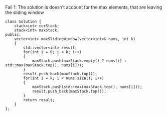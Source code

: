 Fail 1:
The solution is doesn't account for the max elements, that are leaving the sliding window
```
class Solution {
    stack<int> curStack;
    stack<int> maxStack;
public:
    vector<int> maxSlidingWindow(vector<int>& nums, int k)
    {
        std::vector<int> result;
        for(int i = 0; i < k; i++)
        {
            maxStack.push(maxStack.empty() ? nums[i] : std::max(maxStack.top(), nums[i]));
        }
        result.push_back(maxStack.top());
        for(int i = k; i < nums.size(); i++)
        {
            maxStack.push(std::max(maxStack.top(), nums[i]));
            result.push_back(maxStack.top());
        }
        return result;
    }
};
```
